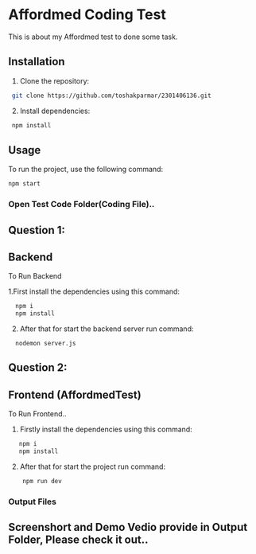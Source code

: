 # Affordmed Coding Test
This is about my Affordmed test to done some task.

## Installation
1. Clone the repository:
```bash
 git clone https://github.com/toshakparmar/2301406136.git
```

2. Install dependencies:
```bash
 npm install
 ```

## Usage
To run the project, use the following command:
```bash
npm start
```

### Open Test Code Folder(Coding File)..

## Question 1:

## Backend 
To Run Backend 

1.First install the dependencies using this command:
```bash
  npm i
  npm install
```
2. After that for start the backend server run command:
```
  nodemon server.js
```

## Question 2:

## Frontend (AffordmedTest)
To Run Frontend..

1. Firstly install the dependencies using this command:
```bash
   npm i
   npm install
```
2. After that for start the project run command:
```bash
    npm run dev
```

### Output Files 
## Screenshort and Demo Vedio provide in Output Folder, Please check it out..

  
